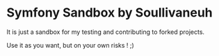 Symfony Sandbox by Soullivaneuh
===============================

It is just a sandbox for my testing and contributing to forked projects.

Use it as you want, but on your own risks ! ;)

